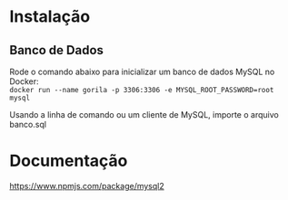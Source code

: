 # Instalação

## Banco de Dados
Rode o comando abaixo para inicializar um banco de dados MySQL no Docker:  
`docker run --name gorila -p 3306:3306 -e MYSQL_ROOT_PASSWORD=root mysql`

Usando a linha de comando ou um cliente de MySQL, importe o arquivo banco.sql

# Documentação

https://www.npmjs.com/package/mysql2